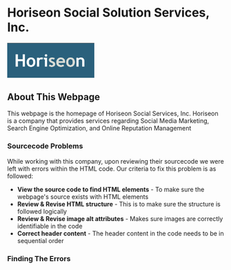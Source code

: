 # Horiseon Social Solution Services, Inc.

<!-- ![Horiseon Logo](./assets/images/logo.PNG) -->

<img src="./assets/images/logo.PNG" width=40% height=40%>

## About This Webpage

This webpage is the homepage of Horiseon Social Services, Inc. Horiseon is a company that provides services regarding Social Media Marketing, Search Engine Optimization, and Online Reputation Management

### Sourcecode Problems

While working with this company, upon reviewing their sourcecode we were left with errors within the HTML code. Our criteria to fix this problem is as followed:

* **View the source code to find HTML elements** - To make sure the webpage's source exists with HTML elements
* **Review & Revise HTML structure** - This is to make sure the structure is followed logically
* **Review & Revise image alt attributes** - Makes sure images are correctly identifiable in the code
* **Correct header content** - The header content in the code needs to be in sequential order

### Finding The Errors
